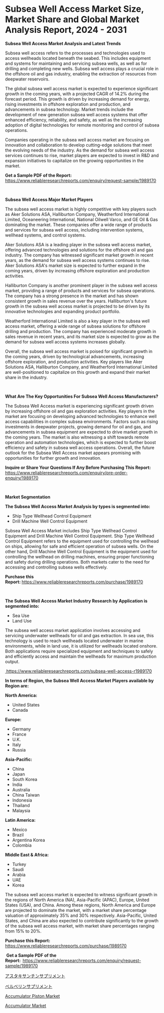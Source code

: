 <p><h1>Subsea Well Access Market Size, Market Share and Global Market Analysis Report, 2024 - 2031</h1></p><p><strong>Subsea Well Access Market Analysis and Latest Trends</strong></p>
<p><p>Subsea well access refers to the processes and technologies used to access wellheads located beneath the seabed. This includes equipment and systems for maintaining and servicing subsea wells, as well as for drilling and completing new wells. Subsea well access plays a crucial role in the offshore oil and gas industry, enabling the extraction of resources from deepwater reservoirs.</p><p>The global subsea well access market is expected to experience significant growth in the coming years, with a projected CAGR of 14.2% during the forecast period. This growth is driven by increasing demand for energy, rising investments in offshore exploration and production, and advancements in subsea technology. Market trends include the development of new generation subsea well access systems that offer enhanced efficiency, reliability, and safety, as well as the increasing adoption of digital technologies for remote monitoring and control of subsea operations.</p><p>Companies operating in the subsea well access market are focusing on innovation and collaboration to develop cutting-edge solutions that meet the evolving needs of the industry. As the demand for subsea well access services continues to rise, market players are expected to invest in R&D and expansion initiatives to capitalize on the growing opportunities in the market.</p></p>
<p><strong>Get a Sample PDF of the Report:&nbsp;</strong> <a href="https://www.reliableresearchreports.com/enquiry/request-sample/1989170">https://www.reliableresearchreports.com/enquiry/request-sample/1989170</a></p>
<p>&nbsp;</p>
<p><strong>Subsea Well Access Major Market Players</strong></p>
<p><p>The subsea well access market is highly competitive with key players such as Aker Solutions ASA, Halliburton Company, Weatherford International Limited, Oceaneering International, National Oilwell Varco, and GE Oil & Gas dominating the market. These companies offer a wide range of products and services for subsea well access, including intervention systems, wellhead systems, and control systems.</p><p>Aker Solutions ASA is a leading player in the subsea well access market, offering advanced technologies and solutions for the offshore oil and gas industry. The company has witnessed significant market growth in recent years, as the demand for subsea well access systems continues to rise. Aker Solutions ASA's market size is expected to further expand in the coming years, driven by increasing offshore exploration and production activities.</p><p>Halliburton Company is another prominent player in the subsea well access market, providing a range of products and services for subsea operations. The company has a strong presence in the market and has shown consistent growth in sales revenue over the years. Halliburton's future growth in the subsea well access market is projected to be driven by its innovative technologies and expanding product portfolio.</p><p>Weatherford International Limited is also a key player in the subsea well access market, offering a wide range of subsea solutions for offshore drilling and production. The company has experienced moderate growth in sales revenue in recent years, and its market size is expected to grow as the demand for subsea well access systems increases globally.</p><p>Overall, the subsea well access market is poised for significant growth in the coming years, driven by technological advancements, increasing offshore exploration, and production activities. Key players like Aker Solutions ASA, Halliburton Company, and Weatherford International Limited are well-positioned to capitalize on this growth and expand their market share in the industry.</p></p>
<p>&nbsp;</p>
<p><strong>What Are The Key Opportunities For Subsea Well Access Manufacturers?</strong></p>
<p><p>The Subsea Well Access market is experiencing significant growth driven by increasing offshore oil and gas exploration activities. Key players in the market are focusing on developing advanced technologies to enhance well access capabilities in complex subsea environments. Factors such as rising investments in deepwater projects, growing demand for oil and gas, and advancements in subsea equipment are expected to drive market growth in the coming years. The market is also witnessing a shift towards remote operation and automation technologies, which is expected to further boost efficiency and safety in subsea well access operations. Overall, the future outlook for the Subsea Well Access market appears promising with opportunities for further growth and innovation.</p></p>
<p><strong>Inquire or Share Your Questions If Any Before Purchasing This Report:</strong> <a href="https://www.reliableresearchreports.com/enquiry/pre-order-enquiry/1989170">https://www.reliableresearchreports.com/enquiry/pre-order-enquiry/1989170</a></p>
<p>&nbsp;</p>
<p><strong>Market Segmentation</strong></p>
<p><strong>The Subsea Well Access Market Analysis by types is segmented into:</strong></p>
<p><ul><li>Ship Type Wellhead Control Equipment</li><li>Drill Machine Well Control Equipment</li></ul></p>
<p><p>Subsea Well Access Market includes Ship Type Wellhead Control Equipment and Drill Machine Well Control Equipment. Ship Type Wellhead Control Equipment refers to the equipment used for controlling the wellhead on ships, allowing for safe and efficient operation of subsea wells. On the other hand, Drill Machine Well Control Equipment is the equipment used for controlling the wellhead on drilling machines, ensuring proper functioning and safety during drilling operations. Both markets cater to the need for accessing and controlling subsea wells effectively.</p></p>
<p><strong>Purchase this Report:&nbsp;</strong><a href="https://www.reliableresearchreports.com/purchase/1989170">https://www.reliableresearchreports.com/purchase/1989170</a></p>
<p>&nbsp;</p>
<p><strong>The Subsea Well Access Market Industry Research by Application is segmented into:</strong></p>
<p><ul><li>Sea Use</li><li>Land Use</li></ul></p>
<p><p>The subsea well access market application involves accessing and servicing underwater wellheads for oil and gas extraction. In sea use, this technology is used to reach wellheads located underwater in marine environments, while in land use, it is utilized for wellheads located onshore. Both applications require specialized equipment and techniques to safely and efficiently access and maintain the wellheads for maximum production output.</p></p>
<p><a href="https://www.reliableresearchreports.com/subsea-well-access-r1989170">&nbsp;https://www.reliableresearchreports.com/subsea-well-access-r1989170</a></p>
<p><strong>In terms of Region, the Subsea Well Access Market Players available by Region are:</strong></p>
<p>
    <p> <strong> North America: </strong>
        <ul>
            <li>United States</li>
            <li>Canada</li>
        </ul>
        </p> 
    <p> <strong> Europe: </strong>
        <ul>
            <li>Germany</li>
            <li>France</li>
            <li>U.K.</li>
            <li>Italy</li>
            <li>Russia</li>
        </ul>
        </p> 
    <p> <strong> Asia-Pacific: </strong>
        <ul>
            <li>China</li>
            <li>Japan</li>
            <li>South Korea</li>
            <li>India</li>
            <li>Australia</li>
            <li>China Taiwan</li>
            <li>Indonesia</li>
            <li>Thailand</li>
            <li>Malaysia</li>
        </ul>
        </p> 
    <p> <strong> Latin America: </strong>
        <ul>
            <li>Mexico</li>
            <li>Brazil</li>
            <li>Argentina Korea</li>
            <li>Colombia</li>
        </ul>
        </p> 
    <p> <strong> Middle East & Africa: </strong>
        <ul>
            <li>Turkey</li>
            <li>Saudi</li>
            <li>Arabia</li>
            <li>UAE</li>
            <li>Korea</li>
        </ul>
    </p>
    </p>
<p><p>The subsea well access market is expected to witness significant growth in the regions of North America (NA), Asia-Pacific (APAC), Europe, United States (USA), and China. Among these regions, North America and Europe are projected to dominate the market, with a market share percentage valuation of approximately 35% and 30% respectively. Asia-Pacific, United States, and China are also expected to contribute significantly to the growth of the subsea well access market, with market share percentages ranging from 15% to 20%.</p></p>
<p><strong>Purchase this Report: </strong><a href="https://www.reliableresearchreports.com/purchase/1989170">https://www.reliableresearchreports.com/purchase/1989170</a></p>
<p>&nbsp;<strong>Get a Sample PDF of the Report:&nbsp;&nbsp;</strong><a href="https://www.reliableresearchreports.com/enquiry/request-sample/1989170">https://www.reliableresearchreports.com/enquiry/request-sample/1989170</a></p>
<p><strong></strong></p>
<p><p><a href="https://github.com/KaydenJohns1964/Market-Research-Report-List-1/blob/main/222143733931.md">アスタキサンチンサプリメント</a></p><p><a href="https://github.com/marbadji/Market-Research-Report-List-1/blob/main/911538233930.md">ベルベリンサプリメント</a></p><p><a href="https://github.com/elizabethdagraca/Market-Research-Report-List-3/blob/main/accumulator-piston-market.md">Accumulator Piston Market</a></p><p><a href="https://github.com/santosh758595/Market-Research-Report-List-4/blob/main/accumulator-market.md">Accumulator Market</a></p></p>